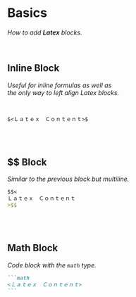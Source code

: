 
# Basics

*How to add **Latex** blocks.*

<br>

## Inline Block

*Useful for inline formulas as well as* <br>
*the only way to left align Latex blocks.*

<br>

```Markdown
$<Ｌａｔｅｘ　Ｃｏｎｔｅｎｔ>$
```

<br>
<br>

## $$ Block

*Similar to the previous block but multiline.*

```Markdown
$$<
Ｌａｔｅｘ　Ｃｏｎｔｅｎｔ
>$$
```

<br>
<br>

## Math Block

*Code block with the `math` type.*

````Markdown
```math
<Ｌａｔｅｘ　Ｃｏｎｔｅｎｔ>
```
````

<br>

